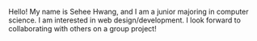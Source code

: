 Hello! My name is Sehee Hwang, and I am a junior majoring in computer science. I am interested in web design/development. I look forward to collaborating with others on a group project!
